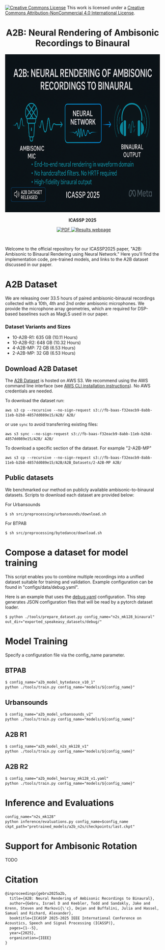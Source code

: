 <a rel="license" href="http://creativecommons.org/licenses/by-nc/4.0/"><img alt="Creative Commons License" style="border-width:0" src="https://i.creativecommons.org/l/by-nc/4.0/80x15.png" /></a> This work is licensed under a <a rel="license" href="http://creativecommons.org/licenses/by-nc/4.0/">Creative Commons Attribution-NonCommercial 4.0 International License</a>.
<p align="center">
    <h1 align="center">
        A2B: Neural Rendering of Ambisonic Recordings to Binaural
    </h1>

  <p align="center">
    <img src="assets/teaser.png" alt="Overview" height="512">
  </p>
  <p align="center">
      <strong>ICASSP 2025</strong>
      <br /> 
  </p>
  <p align="center">
    <a href='https://idgebru.com/paper/ICASSP2025_Arxiv____A2B.pdf' style='padding-left: 0.5rem;'>
        <img src='https://img.shields.io/badge/Paper-PDF-green?style=flat&logo=arXiv&logoColor=green' alt='PDF'>
    </a>
    <a href='https://isrish.github.io/a2b/'>
        <img src='https://img.shields.io/badge/Results-Page-blue?style=flat&logo=githubpages&logoColor=white' alt='Results webpage'>
    </a>
  </p>
</p>
<br /> 

Welcome to the official repository for our ICASSP2025 paper, "A2B: Ambisonic to Binaural Rendering using Neural Network."
Here you'll find the implementation code, pre-trained models, and links to the A2B dataset discussed in our paper.

# A2B Dataset
We are releasing over 33.5 hours of paired ambisonic-binaural recordings collected with a 10th, 4th and 2nd order ambisonic microphones. We provide the microphone array geometries, which are required for DSP-based baselines such as MagLS used in our paper. 

### Dataset Variants and Sizes

- 10-A2B-R1: 635 GB (10.11 Hours)
- 10-A2B-R2: 648 GB (10.32 Hours)
- 4-A2B-MP: 72 GB (6.53 Hours)
- 2-A2B-MP: 32 GB (6.53 Hours)


## Download A2B Dataset
The [A2B Dataset](https://fb-baas-f32eacb9-8abb-11eb-b2b8-4857dd089e15.s3.amazonaws.com/A2B/index.html) is hosted on AWS S3.
We recommend using the AWS command line interface (see [AWS CLI installation instructions](https://docs.aws.amazon.com/cli/latest/userguide/getting-started-install.html)).
No AWS credentials are needed.

To download the dataset run:
```
aws s3 cp --recursive --no-sign-request s3://fb-baas-f32eacb9-8abb-11eb-b2b8-4857dd089e15/A2B/ A2B/
```
or use `sync` to avoid transferring existing files:
```
aws s3 sync --no-sign-request s3://fb-baas-f32eacb9-8abb-11eb-b2b8-4857dd089e15/A2B/ A2B/
```

To download a specific section of the dataset. For example "2-A2B-MP"
```
aws s3 cp --recursive --no-sign-request s3://fb-baas-f32eacb9-8abb-11eb-b2b8-4857dd089e15/A2B/A2B_Datasets/2-A2B-MP A2B/
```

## Public datasets
We benchmarked our method on publicly available ambisonic-to-binaural datasets. Scripts to download each dataset are provided below:

For Urbansounds
``` SHELL
$ sh src/preprocessing/urbansounds/download.sh
```

For BTPAB
``` SHELL
$ sh src/preprocessing/bytedance/download.sh
```

# Compose a dataset for model training
This script enables you to combine multiple recordings into a unified dataset suitable for training and validation. Example configuration can be found in "configs/data/debug.yaml".

Here is an example that uses the <a href="src/config/data/debug.yaml">debug.yaml</a> configuration. This step generates JSON configuration files that will be read by a pytorch dataset loader.

``` SHELL
$ python ./tools/prepare_dataset.py config_name="n2s_mk128_binaural" out_dir="exported_speakeasy_datasets/debug/"
```



# Model Training
Specify a configuration file via the config_name parameter.

## BTPAB
```shell
$ config_name="a2b_model_bytedance_v10_1"
python ./tools/train.py config_name="models/${config_name}"
```
## Urbansounds
```shell
$ config_name="a2b_model_urbansounds_v2"
python ./tools/train.py config_name="models/${config_name}"
```

## A2B R1
```shell
$ config_name="a2b_model_n2s_mk128_v1"
python ./tools/train.py config_name="models/${config_name}"
```

## A2B R2
```shell
$ config_name="a2b_model_hearsay_mk128_v1.yaml"
python ./tools/train.py config_name="models/${config_name}"
```

# Inference and Evaluations
```shell
config_name="n2s_mk128"
python inference/evaluations.py config_name=$config_name ckpt_path="pretrained_models/a2b_n2s/checkpoints/last.ckpt"
```

# Support for Ambisonic Rotation
TODO


# Citation
```
@inproceedings{gebru2025a2b,
  title={A2B: Neural Rendering of Ambisonic Recordings to Binaural},
  author={Gebru, Israel D and Keebler, Todd and Sandakly, Jake and Krenn, Steven and Markovi{\'c}, Dejan and Buffalini, Julia and Hassel, Samuel and Richard, Alexander},
  booktitle={ICASSP 2025-2025 IEEE International Conference on Acoustics, Speech and Signal Processing (ICASSP)},
  pages={1--5},
  year={2025},
  organization={IEEE}
}
```
        